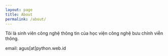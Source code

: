 ```yaml
---
layout: page
title: About
permalink: /about/
---
```


Tôi là sinh viên công nghệ thông tin của học viện công nghệ bưu chính viễn thông.

email: agus[at]python.web.id
